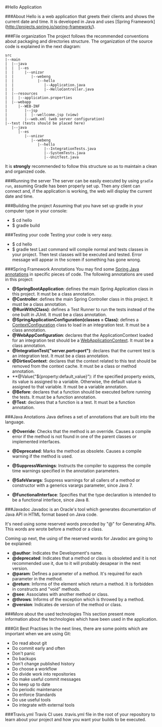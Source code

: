 #Hello Application

###About
Hello is a web application that greets their clients and shows the current date and time. It is developed in Java and uses [Spring Framework] (http://projects.spring.io/spring-framework/).

###File organization
The project follows the recommended conventions about packaging and directories structure. The organization of the source code is explained in the next diagram:

```
src
|--main
|  |--java
|  |  |--es
|  |     |--unizar
|  |        |--webeng
|  |           |--hello
|  |              |--Application.java
|  |              |--HelloController.java
|  |--resources
|  |  |--application.properties
|  |--webapp
|     |--WEB-INF
|        |--jsp
|        |  |--wellcome.jsp (view)
|        |--web.xml (web server configuration)
|--test (tests should be placed here)
   |--java
      |--es
         |--unizar
            |--webeng
               |--hello
                  |--IntegrationTests.java
                  |--SystemTests.java
                  |--UnitTest.java
```

It is **strongly** recommended to follow this structure so as to maintain a clean and organized code.

###Running the server
The server can be easily executed by using `gradle run`, assuming Gradle has been properly set up. Then any client can connect and, if the application is working, the web will display the current date and time.

###Building the project
Assuming that you have set up gradle in your computer type in your console:
*	$ cd hello
*	$ gradle build
	
###Testing your code
Testing your code is very easy. 
*	$ cd hello
*	$ gradle test
Last command will compile normal and tests classes in your project. Then test classes will be executed and tested.
Error message will appear in the screen if something has gone wrong.
	
	

###Spring Framework Annotations
You may find some [Spring Java annotations](http://docs.spring.io/spring/docs/current/javadoc-api/org/springframework/context/annotation/package-tree.html) in specific pieces of code. The following annotations are used in this project:
* **@SpringBootApplication**: defines the main Spring Application class in this project. It must be a class annotation.
* **@Controller**: defines the main Spring Controller class in this project. It must be a class annotation.
* **@RunWith(Class)**: defines a Test Runner to run the tests instead of the one built in JUnit. It must be a class annotation.
* **@SpringApplicationConfiguration(classes = Class)**: defines a [ContextConfiguration](http://docs.spring.io/spring-framework/docs/4.1.7.RELEASE/javadoc-api/org/springframework/test/context/ContextConfiguration.html) class to load in an integration test. It must be a class annotation.
* **@WebAppConfiguration**: declares that the ApplicationContext loaded for an integration test should be a [WebApplicationContext](http://docs.spring.io/spring-framework/docs/3.2.0.BUILD-SNAPSHOT/api/org/springframework/test/context/web/WebAppConfiguration.html). It must be a class annotation.
* **@IntegrationTest("server.port=port")**: declares that the current test is an integration test. It must be a class annotation.
* **@DirtiesContext**: declares that the context related to this test should be removed from the context cache. It must be a class or method annotation.
* **@Value("${property:default_value}"): if the specified property exists, its value is assigned to a variable. Otherwise, the default value is assigned to that variable. It must be a variable annotation.
* **@Before**: declares that a function should be executed before running the tests. It must be a function annotation.
* **@Test**: declares that a function is a test. It must be a function annotation.

###Java Anotations
Java defines a set of annotations that are built into the language.

* **@Override**: Checks that the method is an override. Causes a compile error if the method is not found in one of the parent classes or implemented interfaces.

* **@Deprecated**: Marks the method as obsolete. Causes a compile warning if the method is used.

* **@SuppressWarnings**: Instructs the compiler to suppress the compile time warnings specified in the annotation parameters.

* **@SafeVarargs**: Suppress warnings for all callers of a method or constructor with a generics varargs parameter, since Java 7.

* **@FunctionalInterface**: Specifies that the type declaration is intended to be a functional interface, since Java 8.

###Javadoc
Javadoc is an Oracle's tool which generates documentation of Java API in HTML format based on Java code.

It's need using some reserved words preceded by "@" for Generating APIs. This words are wrote before a method or a class.

Coming up next, the using of the reserved words for Javadoc are going to be explained:

* **@author**: Indicates the Development's name.
* **@deprecated**: Indicates that a method or class is obsoleted and it is not recommended use it, due to it will probably desapear in the next version.
* **@param**: Defines a parameter of a method. It's required for each parameter in the method.
* **@return**: Informs of the element which return a method. It is forbidden in constructs and "void" methods.
* **@see**: Associates with another method or class.
* **@throws**: Informs of the exception which is throwed by a method.
* **@version**: Indicates de version of the method or class.

###More about the used technologies
This section present more information about the technologies which have been used in the application.


###Git Best Practises
In the next lines, there are some points which are important when we are using Git:

* Do read about git
* Do commit early and often
* Don't panic
* Do backups
* Don't change published history
* Do choose a workflow
* Do divide work into repositories
* Do make useful commit messages
* Do keep up to date
* Do periodic maintenance
* Do enforce Standards
* Do use useful tools
* Do integrate with external tools


###Travis.yml
Travis CI uses .travis.yml file in the root of your repository to learn about your project and how you want your builds to be executed.
